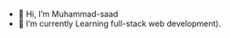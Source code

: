 - 👋 Hi, I’m Muhammad-saad
- 🌱 I’m currently Learning full-stack web development).
<!---
Muhammad-saad-12/Muhammad-saad-12 is a ✨ special ✨ repository because its `README.md` (this file) appears on your GitHub profile.
You can click the Preview link to take a look at your changes.
--->
